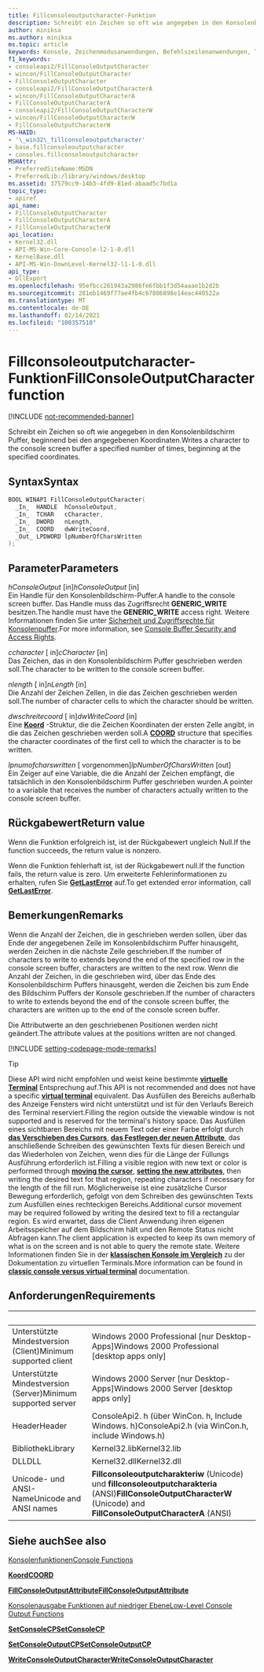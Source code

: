 ```yaml
---
title: Fillconsoleoutputcharacter-Funktion
description: Schreibt ein Zeichen so oft wie angegeben in den Konsolenbildschirm Puffer, beginnend bei den angegebenen Koordinaten.
author: miniksa
ms.author: miniksa
ms.topic: article
keywords: Konsole, Zeichenmodusanwendungen, Befehlszeilenanwendungen, Terminalanwendungen, Konsolen-API
f1_keywords:
- consoleapi2/FillConsoleOutputCharacter
- wincon/FillConsoleOutputCharacter
- FillConsoleOutputCharacter
- consoleapi2/FillConsoleOutputCharacterA
- wincon/FillConsoleOutputCharacterA
- FillConsoleOutputCharacterA
- consoleapi2/FillConsoleOutputCharacterW
- wincon/FillConsoleOutputCharacterW
- FillConsoleOutputCharacterW
MS-HAID:
- '\_win32\_fillconsoleoutputcharacter'
- base.fillconsoleoutputcharacter
- consoles.fillconsoleoutputcharacter
MSHAttr:
- PreferredSiteName:MSDN
- PreferredLib:/library/windows/desktop
ms.assetid: 37579cc9-14b3-4fd9-81ed-abaad5c7bd1a
topic_type:
- apiref
api_name:
- FillConsoleOutputCharacter
- FillConsoleOutputCharacterA
- FillConsoleOutputCharacterW
api_location:
- Kernel32.dll
- API-MS-Win-Core-Console-l2-1-0.dll
- KernelBase.dll
- API-MS-Win-DownLevel-Kernel32-l1-1-0.dll
api_type:
- DllExport
ms.openlocfilehash: 95efbcc261943a2986fe6fbb1f3d54aaae1b2d2b
ms.sourcegitcommit: 281eb1469f77ae4fb4c67806898e14eac440522a
ms.translationtype: MT
ms.contentlocale: de-DE
ms.lasthandoff: 02/14/2021
ms.locfileid: "100357510"
---
```

# <a name="fillconsoleoutputcharacter-function"></a><span data-ttu-id="3f026-104">Fillconsoleoutputcharacter-Funktion</span><span class="sxs-lookup"><span data-stu-id="3f026-104">FillConsoleOutputCharacter function</span></span>

[!INCLUDE [not-recommended-banner](./includes/not-recommended-banner.md)]

<span data-ttu-id="3f026-105">Schreibt ein Zeichen so oft wie angegeben in den Konsolenbildschirm Puffer, beginnend bei den angegebenen Koordinaten.</span><span class="sxs-lookup"><span data-stu-id="3f026-105">Writes a character to the console screen buffer a specified number of times, beginning at the specified coordinates.</span></span>

## <a name="syntax"></a><span data-ttu-id="3f026-106">Syntax</span><span class="sxs-lookup"><span data-stu-id="3f026-106">Syntax</span></span>

```C
BOOL WINAPI FillConsoleOutputCharacter(
  _In_  HANDLE  hConsoleOutput,
  _In_  TCHAR   cCharacter,
  _In_  DWORD   nLength,
  _In_  COORD   dwWriteCoord,
  _Out_ LPDWORD lpNumberOfCharsWritten
);
```

## <a name="parameters"></a><span data-ttu-id="3f026-107">Parameter</span><span class="sxs-lookup"><span data-stu-id="3f026-107">Parameters</span></span>

<span data-ttu-id="3f026-108">*hConsoleOutput* \[in\]</span><span class="sxs-lookup"><span data-stu-id="3f026-108">*hConsoleOutput* \[in\]</span></span>  
<span data-ttu-id="3f026-109">Ein Handle für den Konsolenbildschirm-Puffer.</span><span class="sxs-lookup"><span data-stu-id="3f026-109">A handle to the console screen buffer.</span></span> <span data-ttu-id="3f026-110">Das Handle muss das Zugriffsrecht **GENERIC\_WRITE** besitzen.</span><span class="sxs-lookup"><span data-stu-id="3f026-110">The handle must have the **GENERIC\_WRITE** access right.</span></span> <span data-ttu-id="3f026-111">Weitere Informationen finden Sie unter [Sicherheit und Zugriffsrechte für Konsolenpuffer](console-buffer-security-and-access-rights.md).</span><span class="sxs-lookup"><span data-stu-id="3f026-111">For more information, see [Console Buffer Security and Access Rights](console-buffer-security-and-access-rights.md).</span></span>

<span data-ttu-id="3f026-112">*ccharacter* \[ in\]</span><span class="sxs-lookup"><span data-stu-id="3f026-112">*cCharacter* \[in\]</span></span>  
<span data-ttu-id="3f026-113">Das Zeichen, das in den Konsolenbildschirm Puffer geschrieben werden soll.</span><span class="sxs-lookup"><span data-stu-id="3f026-113">The character to be written to the console screen buffer.</span></span>

<span data-ttu-id="3f026-114">*nlength* \[ in\]</span><span class="sxs-lookup"><span data-stu-id="3f026-114">*nLength* \[in\]</span></span>  
<span data-ttu-id="3f026-115">Die Anzahl der Zeichen Zellen, in die das Zeichen geschrieben werden soll.</span><span class="sxs-lookup"><span data-stu-id="3f026-115">The number of character cells to which the character should be written.</span></span>

<span data-ttu-id="3f026-116">*dwschreitecoord* \[ in\]</span><span class="sxs-lookup"><span data-stu-id="3f026-116">*dwWriteCoord* \[in\]</span></span>  
<span data-ttu-id="3f026-117">Eine [**Koord**](coord-str.md) -Struktur, die die Zeichen Koordinaten der ersten Zelle angibt, in die das Zeichen geschrieben werden soll.</span><span class="sxs-lookup"><span data-stu-id="3f026-117">A [**COORD**](coord-str.md) structure that specifies the character coordinates of the first cell to which the character is to be written.</span></span>

<span data-ttu-id="3f026-118">*lpnumofcharswritten* \[ vorgenommen\]</span><span class="sxs-lookup"><span data-stu-id="3f026-118">*lpNumberOfCharsWritten* \[out\]</span></span>  
<span data-ttu-id="3f026-119">Ein Zeiger auf eine Variable, die die Anzahl der Zeichen empfängt, die tatsächlich in den Konsolenbildschirm Puffer geschrieben wurden.</span><span class="sxs-lookup"><span data-stu-id="3f026-119">A pointer to a variable that receives the number of characters actually written to the console screen buffer.</span></span>

## <a name="return-value"></a><span data-ttu-id="3f026-120">Rückgabewert</span><span class="sxs-lookup"><span data-stu-id="3f026-120">Return value</span></span>

<span data-ttu-id="3f026-121">Wenn die Funktion erfolgreich ist, ist der Rückgabewert ungleich Null.</span><span class="sxs-lookup"><span data-stu-id="3f026-121">If the function succeeds, the return value is nonzero.</span></span>

<span data-ttu-id="3f026-122">Wenn die Funktion fehlerhaft ist, ist der Rückgabewert null.</span><span class="sxs-lookup"><span data-stu-id="3f026-122">If the function fails, the return value is zero.</span></span> <span data-ttu-id="3f026-123">Um erweiterte Fehlerinformationen zu erhalten, rufen Sie [**GetLastError**](/windows/win32/api/errhandlingapi/nf-errhandlingapi-getlasterror) auf.</span><span class="sxs-lookup"><span data-stu-id="3f026-123">To get extended error information, call [**GetLastError**](/windows/win32/api/errhandlingapi/nf-errhandlingapi-getlasterror).</span></span>

## <a name="remarks"></a><span data-ttu-id="3f026-124">Bemerkungen</span><span class="sxs-lookup"><span data-stu-id="3f026-124">Remarks</span></span>

<span data-ttu-id="3f026-125">Wenn die Anzahl der Zeichen, die in geschrieben werden sollen, über das Ende der angegebenen Zeile im Konsolenbildschirm Puffer hinausgeht, werden Zeichen in die nächste Zeile geschrieben.</span><span class="sxs-lookup"><span data-stu-id="3f026-125">If the number of characters to write to extends beyond the end of the specified row in the console screen buffer, characters are written to the next row.</span></span> <span data-ttu-id="3f026-126">Wenn die Anzahl der Zeichen, in die geschrieben wird, über das Ende des Konsolenbildschirm Puffers hinausgeht, werden die Zeichen bis zum Ende des Bildschirm Puffers der Konsole geschrieben.</span><span class="sxs-lookup"><span data-stu-id="3f026-126">If the number of characters to write to extends beyond the end of the console screen buffer, the characters are written up to the end of the console screen buffer.</span></span>

<span data-ttu-id="3f026-127">Die Attributwerte an den geschriebenen Positionen werden nicht geändert.</span><span class="sxs-lookup"><span data-stu-id="3f026-127">The attribute values at the positions written are not changed.</span></span>

[!INCLUDE [setting-codepage-mode-remarks](./includes/setting-codepage-mode-remarks.md)]

> [!TIP]
> <span data-ttu-id="3f026-128">Diese API wird nicht empfohlen und weist keine bestimmte **[virtuelle Terminal](console-virtual-terminal-sequences.md)** Entsprechung auf.</span><span class="sxs-lookup"><span data-stu-id="3f026-128">This API is not recommended and does not have a specific **[virtual terminal](console-virtual-terminal-sequences.md)** equivalent.</span></span> <span data-ttu-id="3f026-129">Das Ausfüllen des Bereichs außerhalb des Anzeige Fensters wird nicht unterstützt und ist für den Verlaufs Bereich des Terminal reserviert.</span><span class="sxs-lookup"><span data-stu-id="3f026-129">Filling the region outside the viewable window is not supported and is reserved for the terminal's history space.</span></span> <span data-ttu-id="3f026-130">Das Ausfüllen eines sichtbaren Bereichs mit neuem Text oder einer Farbe erfolgt durch **[das Verschieben des Cursors](console-virtual-terminal-sequences.md#cursor-positioning)**, **[das Festlegen der neuen Attribute](console-virtual-terminal-sequences.md#text-formatting)**, das anschließende Schreiben des gewünschten Texts für diesen Bereich und das Wiederholen von Zeichen, wenn dies für die Länge der Füllungs Ausführung erforderlich ist.</span><span class="sxs-lookup"><span data-stu-id="3f026-130">Filling a visible region with new text or color is performed through **[moving the cursor](console-virtual-terminal-sequences.md#cursor-positioning)**, **[setting the new attributes](console-virtual-terminal-sequences.md#text-formatting)**, then writing the desired text for that region, repeating characters if necessary for the length of the fill run.</span></span> <span data-ttu-id="3f026-131">Möglicherweise ist eine zusätzliche Cursor Bewegung erforderlich, gefolgt von dem Schreiben des gewünschten Texts zum Ausfüllen eines rechteckigen Bereichs.</span><span class="sxs-lookup"><span data-stu-id="3f026-131">Additional cursor movement may be required followed by writing the desired text to fill a rectangular region.</span></span> <span data-ttu-id="3f026-132">Es wird erwartet, dass die Client Anwendung ihren eigenen Arbeitsspeicher auf dem Bildschirm hält und den Remote Status nicht Abfragen kann.</span><span class="sxs-lookup"><span data-stu-id="3f026-132">The client application is expected to keep its own memory of what is on the screen and is not able to query the remote state.</span></span> <span data-ttu-id="3f026-133">Weitere Informationen finden Sie in der **[klassischen Konsole im Vergleich](classic-vs-vt.md)** zu der Dokumentation zu virtuellen Terminals.</span><span class="sxs-lookup"><span data-stu-id="3f026-133">More information can be found in **[classic console versus virtual terminal](classic-vs-vt.md)** documentation.</span></span>

## <a name="requirements"></a><span data-ttu-id="3f026-134">Anforderungen</span><span class="sxs-lookup"><span data-stu-id="3f026-134">Requirements</span></span>

| &nbsp; | &nbsp; |
|-|-|
| <span data-ttu-id="3f026-135">Unterstützte Mindestversion (Client)</span><span class="sxs-lookup"><span data-stu-id="3f026-135">Minimum supported client</span></span> | <span data-ttu-id="3f026-136">Windows 2000 Professional \[nur Desktop-Apps\]</span><span class="sxs-lookup"><span data-stu-id="3f026-136">Windows 2000 Professional \[desktop apps only\]</span></span> |
| <span data-ttu-id="3f026-137">Unterstützte Mindestversion (Server)</span><span class="sxs-lookup"><span data-stu-id="3f026-137">Minimum supported server</span></span> | <span data-ttu-id="3f026-138">Windows 2000 Server \[nur Desktop-Apps\]</span><span class="sxs-lookup"><span data-stu-id="3f026-138">Windows 2000 Server \[desktop apps only\]</span></span> |
| <span data-ttu-id="3f026-139">Header</span><span class="sxs-lookup"><span data-stu-id="3f026-139">Header</span></span> | <span data-ttu-id="3f026-140">ConsoleApi2. h (über WinCon. h, Include Windows. h)</span><span class="sxs-lookup"><span data-stu-id="3f026-140">ConsoleApi2.h (via WinCon.h, include Windows.h)</span></span> |
| <span data-ttu-id="3f026-141">Bibliothek</span><span class="sxs-lookup"><span data-stu-id="3f026-141">Library</span></span> | <span data-ttu-id="3f026-142">Kernel32.lib</span><span class="sxs-lookup"><span data-stu-id="3f026-142">Kernel32.lib</span></span> |
| <span data-ttu-id="3f026-143">DLL</span><span class="sxs-lookup"><span data-stu-id="3f026-143">DLL</span></span> | <span data-ttu-id="3f026-144">Kernel32.dll</span><span class="sxs-lookup"><span data-stu-id="3f026-144">Kernel32.dll</span></span> |
| <span data-ttu-id="3f026-145">Unicode- und ANSI-Name</span><span class="sxs-lookup"><span data-stu-id="3f026-145">Unicode and ANSI names</span></span> | <span data-ttu-id="3f026-146">**Fillconsoleoutputcharakteriw** (Unicode) und **fillconsoleoutputcharakteria** (ANSI)</span><span class="sxs-lookup"><span data-stu-id="3f026-146">**FillConsoleOutputCharacterW** (Unicode) and **FillConsoleOutputCharacterA** (ANSI)</span></span> |

## <a name="see-also"></a><span data-ttu-id="3f026-147">Siehe auch</span><span class="sxs-lookup"><span data-stu-id="3f026-147">See also</span></span>

[<span data-ttu-id="3f026-148">Konsolenfunktionen</span><span class="sxs-lookup"><span data-stu-id="3f026-148">Console Functions</span></span>](console-functions.md)

[<span data-ttu-id="3f026-149">**Koord**</span><span class="sxs-lookup"><span data-stu-id="3f026-149">**COORD**</span></span>](coord-str.md)

[<span data-ttu-id="3f026-150">**FillConsoleOutputAttribute**</span><span class="sxs-lookup"><span data-stu-id="3f026-150">**FillConsoleOutputAttribute**</span></span>](fillconsoleoutputattribute.md)

[<span data-ttu-id="3f026-151">Konsolenausgabe Funktionen auf niedriger Ebene</span><span class="sxs-lookup"><span data-stu-id="3f026-151">Low-Level Console Output Functions</span></span>](low-level-console-output-functions.md)

[<span data-ttu-id="3f026-152">**SetConsoleCP**</span><span class="sxs-lookup"><span data-stu-id="3f026-152">**SetConsoleCP**</span></span>](setconsolecp.md)

[<span data-ttu-id="3f026-153">**SetConsoleOutputCP**</span><span class="sxs-lookup"><span data-stu-id="3f026-153">**SetConsoleOutputCP**</span></span>](setconsoleoutputcp.md)

[<span data-ttu-id="3f026-154">**WriteConsoleOutputCharacter**</span><span class="sxs-lookup"><span data-stu-id="3f026-154">**WriteConsoleOutputCharacter**</span></span>](writeconsoleoutputcharacter.md)